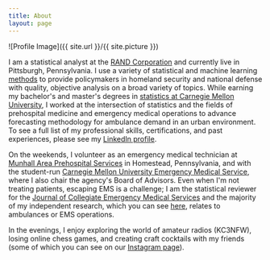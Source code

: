 ```yaml
---
title: About
layout: page
---
```

![Profile Image]({{ site.url }}/{{ site.picture }})

<p>I am a statistical analyst at the <a href="https://www.rand.org">RAND Corporation</a> and currently live in Pittsburgh, Pennsylvania. I use a variety of statistical and machine learning <a href="https://www.rand.org/about/people/g/goode_thomas.html">methods</a> to provide policymakers in homeland security and national defense with quality, objective analysis on a broad variety of topics. While earning my bachelor's and master's degrees in <a href="http://www.stat.cmu.edu/msp/curriculum">statistics at Carnegie Mellon University</a>, I worked at the intersection of statistics and the fields of prehospital medicine and emergency medical operations to advance forecasting methodology for ambulance demand in an urban environment. To see a full list of my professional skills, certifications, and past experiences, please see my <a href="https://www.linkedin.com/in/tom-goode/">LinkedIn profile</a>.</p>

<p>On the weekends, I volunteer as an emergency medical technician at <a href="https://www.munhallems.org/">Munhall Area Prehospital Services</a> in Homestead, Pennsylvania, and with the student-run <a href="https://cmuems.org/">Carnegie Mellon University Emergency Medical Service</a>, where I also chair the agency's Board of Advisors. Even when I'm not treating patients, escaping EMS is a challenge; I am the statistical reviewer for the <a href="https://www.collegeems.com/">Journal of Collegiate Emergency Medical Services</a> and the majority of my independent research, which you can see <a href="http://tomgoode.com/projects/">here</a>, relates to ambulances or EMS operations.</p>
    
<p>In the evenings, I enjoy exploring the world of amateur radios (KC3NFW), losing online chess games, and creating craft cocktails with my friends (some of which you can see on our <a href="https://www.instagram.com/cocktailarsenal/">Instagram page</a>).</p>
